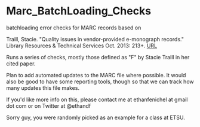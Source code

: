 # Marc_BatchLoading_Checks
batchloading error checks for MARC records based on 

Traill, Stacie. "Quality issues in vendor-provided e-monograph records." Library Resources &amp; Technical Services Oct. 2013: 213+.
[URL](http://go.galegroup.com/ps/i.do?p=ITOF&sw=w&u=gale15691&v=2.1&it=r&id=GALE%7CA345172851&sid=summon&asid=5002fbe5edb18e7d6640ce3f445fd636)

Runs a series of checks, mostly those defined as "F" by Stacie Traill in her cited paper.

Plan to add automated updates to the MARC file where possible. It would also be good to have some reporting tools, though so that we can track how many updates this file makes.

If you'd like more info on this, please contact me at 
ethanfenichel at gmail dot com or on Twitter at @ethandf

Sorry guy, you were randomly picked as an example for a class at ETSU.
